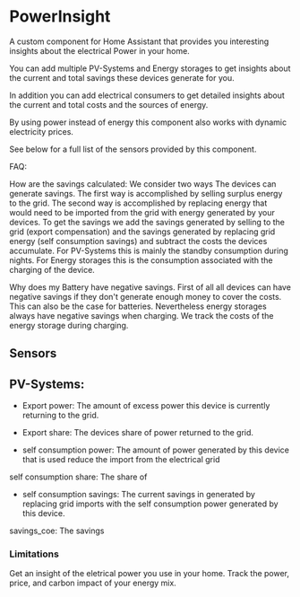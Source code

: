 # PowerInsight

A custom component for Home Assistant that provides you interesting insights about the electrical Power in your home.

You can add multiple PV-Systems and Energy storages to get insights about the current and total savings these devices generate for you.

In addition you can add electrical consumers to get detailed insights about the current and total costs and the sources of energy.

By using power instead of energy this component also works with dynamic electricity prices.

See below for a full list of the sensors provided by this component.

FAQ:

How are the savings calculated:
We consider two ways The devices can generate savings. The first way is accomplished by selling surplus energy to the grid.
The second way is accomplished by replacing energy that would need to be imported from the grid with energy generated by your devices.
To get the savings we add the savings generated by selling to the grid (export compensation) and the savings generated by replacing grid energy (self consumption savings) and subtract the costs the devices accumulate. For PV-Systems this is mainly the standby consumption during nights. For Energy storages this is the consumption associated with the charging of the device.

Why does my Battery have negative savings.
First of all all devices can have negative savings if they don't generate enough money to cover the costs. This can also be the case for batteries. Nevertheless energy storages always have negative savings when charging. We track the costs of the energy storage during charging.



## Sensors

## PV-Systems:
- Export power: The amount of excess power this device is currently returning to the grid.
- Export share: The devices share of power returned to the grid.

- self consumption power: The amount of power generated by this device that is used reduce the import from the electrical grid

self consumption share: The share of 

- self consumption savings: The current savings in generated by replacing grid imports with the self consumption power generated by this device.

savings_coe: The savings 


### Limitations



Get an insight of the eletrical power you use in your home. Track the power, price, and carbon impact of your energy mix.
